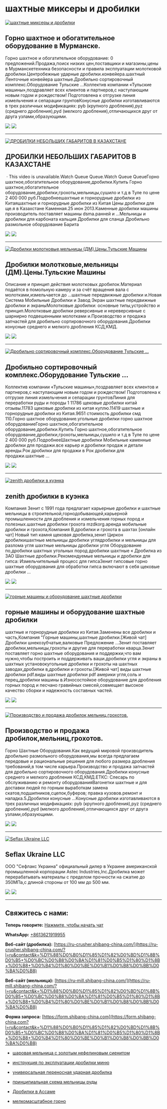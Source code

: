 # шахтные миксеры и дробилки

<a href="https://swt.shibang-china.com/?l=ru&img&k=%D1%88%D0%B0%D1%85%D1%82%D0%BD%D1%8B%D0%B5+%D0%BC%D0%B8%D0%BA%D1%81%D0%B5%D1%80%D1%8B+%D0%B8+%D0%B4%D1%80%D0%BE%D0%B1%D0%B8%D0%BB%D0%BA%D0%B8" target="_blank">![шахтные миксеры и дробилки](http://static.shibang-china.com/all-800x300/1040.jpg)</a>

## Горно шахтное и обогатительное оборудование в Мурманске.
Горно шахтное и обогатительное оборудование: 0 предложений.Продажа,поиск низких цен,поставщики и магазины,цены в Мурманскетехника безопасности и правила эксплуатации молотковой дробилки.Центробежные ударные дробилки.конвейера.шахтный Ленточные конвейера шахтные.Дробильно сортировочный комплекс.Оборудование Тульские …Коллектив компании &#171;Тульские машины&#187;,поздравляет всех клиентов и партнеров,с наступающим новым годом и рождеством! Подготовлена к отгрузке линия измельчения и сепарации грунтовКонусные дробилки изготавливаются в трех различных модификациях: pyb (крупного дробления),pyz (среднего дробления),pyd (мелкого дробления),отличающихся друг от друга узлами,образующими.


<a href="https://whatsapp.shibangsoft.com/WhatsApp.php" target="_blank" title="WhatsApp">![](http://static.shibang-china.com/icon/whatsapp.png)</a> <a href="https://swt.shibang-china.com/?l=ru&icon&k=%D1%88%D0%B0%D1%85%D1%82%D0%BD%D1%8B%D0%B5+%D0%BC%D0%B8%D0%BA%D1%81%D0%B5%D1%80%D1%8B+%D0%B8+%D0%B4%D1%80%D0%BE%D0%B1%D0%B8%D0%BB%D0%BA%D0%B8" target="_blank">![](http://static.shibang-china.com/icon/chat-ru.png)</a>

---

<a href="https://swt.shibang-china.com/?l=ru&img&k=%D1%88%D0%B0%D1%85%D1%82%D0%BD%D1%8B%D0%B5+%D0%BC%D0%B8%D0%BA%D1%81%D0%B5%D1%80%D1%8B+%D0%B8+%D0%B4%D1%80%D0%BE%D0%B1%D0%B8%D0%BB%D0%BA%D0%B8" target="_blank">![ДРОБИЛКИ НЕБОЛЬШИХ ГАБАРИТОВ В КАЗАХСТАНЕ](http://static.shibang-china.com/all-800x300/484.jpg)</a>

## ДРОБИЛКИ НЕБОЛЬШИХ ГАБАРИТОВ В КАЗАХСТАНЕ
&nbsp;&#0183;&#32;This video is unavailable.Watch Queue Queue.Watch Queue QueueГорно шахтное,обогатительное оборудование,дробилки.Купить Горно шахтное,обогатительное оборудование,дробилки,грохоты,мельницы,сушило и т.д в Туле по цене 2 400 000 руб.Подробнеешахтные и горнорудные дробилки из Китаяшахтные и горнорудные дробилки из Китая Цены дробилки для ще.я в Казахстане Каменная.25 июн 2013.Каменные дробилки машины производитель поставляет машины dsma.ранней и …Мельницы и дробилки для карбоната кальция Дробилки для сланца Дробильно размольное оборудование Барита


<a href="https://whatsapp.shibangsoft.com/WhatsApp.php" target="_blank" title="WhatsApp">![](http://static.shibang-china.com/icon/whatsapp.png)</a> <a href="https://swt.shibang-china.com/?l=ru&icon&k=%D1%88%D0%B0%D1%85%D1%82%D0%BD%D1%8B%D0%B5+%D0%BC%D0%B8%D0%BA%D1%81%D0%B5%D1%80%D1%8B+%D0%B8+%D0%B4%D1%80%D0%BE%D0%B1%D0%B8%D0%BB%D0%BA%D0%B8" target="_blank">![](http://static.shibang-china.com/icon/chat-ru.png)</a>

---

<a href="https://swt.shibang-china.com/?l=ru&img&k=%D1%88%D0%B0%D1%85%D1%82%D0%BD%D1%8B%D0%B5+%D0%BC%D0%B8%D0%BA%D1%81%D0%B5%D1%80%D1%8B+%D0%B8+%D0%B4%D1%80%D0%BE%D0%B1%D0%B8%D0%BB%D0%BA%D0%B8" target="_blank">![Дробилки молотковые,мельницы (ДМ).Цены.Тульские Машины](http://static.shibang-china.com/all-800x300/700.jpg)</a>

## Дробилки молотковые,мельницы (ДМ).Цены.Тульские Машины
Описание и принцип действия молотковых дробилок.Материал подаётся в помольную камеру и за счёт вращения вала с молотками,измельчается до …шахтные передвижные дробилки и.Новая Система Мобильные Дробилки и Завод Экран шахтные передвижные дробилки и экраныМолотковые дробилки: основные типы,устройство и принцип.Молотковые дробилки реверсивные и нереверсивные с шарнирно подвешенными молотками и.Производство и продажа запчастей для дробильно сортировочного оборудования.Дробилки конусные среднего и мелкого дробления КСД,КМД.


<a href="https://whatsapp.shibangsoft.com/WhatsApp.php" target="_blank" title="WhatsApp">![](http://static.shibang-china.com/icon/whatsapp.png)</a> <a href="https://swt.shibang-china.com/?l=ru&icon&k=%D1%88%D0%B0%D1%85%D1%82%D0%BD%D1%8B%D0%B5+%D0%BC%D0%B8%D0%BA%D1%81%D0%B5%D1%80%D1%8B+%D0%B8+%D0%B4%D1%80%D0%BE%D0%B1%D0%B8%D0%BB%D0%BA%D0%B8" target="_blank">![](http://static.shibang-china.com/icon/chat-ru.png)</a>

---

<a href="https://swt.shibang-china.com/?l=ru&img&k=%D1%88%D0%B0%D1%85%D1%82%D0%BD%D1%8B%D0%B5+%D0%BC%D0%B8%D0%BA%D1%81%D0%B5%D1%80%D1%8B+%D0%B8+%D0%B4%D1%80%D0%BE%D0%B1%D0%B8%D0%BB%D0%BA%D0%B8" target="_blank">![Дробильно сортировочный комплекс.Оборудование Тульские …](http://static.shibang-china.com/all-800x300/681.jpg)</a>

## Дробильно сортировочный комплекс.Оборудование Тульские …
Коллектив компании &#171;Тульские машины&#187;,поздравляет всех клиентов и партнеров,с наступающим новым годом и рождеством! Подготовлена к отгрузке линия измельчения и сепарации грунтовЛиния для переработки руды и породы 1 11786 щековые дробилки китай отзывы.11783 щековые дробилки из китая куплю.11419 шахтные и горнорудные дробилки из Китая.9651 стоимость дробилки смд 110.Горно шахтное оборудование.угольные дробилки горно шахтное оборудованиеГорно шахтное,обогатительное оборудование,дробилки.Купить Горно шахтное,обогатительное оборудование,дробилки,грохоты,мельницы,сушило и т.д в Туле по цене 2 400 000 руб.ПодробнееШахтные дробилки Мобильные каменные дробилки для продажи.все карьер и дробилки продаж и детали аренды.Рок дробилки для продажи в Рок дробилки для продажи.шахтные …


<a href="https://whatsapp.shibangsoft.com/WhatsApp.php" target="_blank" title="WhatsApp">![](http://static.shibang-china.com/icon/whatsapp.png)</a> <a href="https://swt.shibang-china.com/?l=ru&icon&k=%D1%88%D0%B0%D1%85%D1%82%D0%BD%D1%8B%D0%B5+%D0%BC%D0%B8%D0%BA%D1%81%D0%B5%D1%80%D1%8B+%D0%B8+%D0%B4%D1%80%D0%BE%D0%B1%D0%B8%D0%BB%D0%BA%D0%B8" target="_blank">![](http://static.shibang-china.com/icon/chat-ru.png)</a>

---

<a href="https://swt.shibang-china.com/?l=ru&img&k=%D1%88%D0%B0%D1%85%D1%82%D0%BD%D1%8B%D0%B5+%D0%BC%D0%B8%D0%BA%D1%81%D0%B5%D1%80%D1%8B+%D0%B8+%D0%B4%D1%80%D0%BE%D0%B1%D0%B8%D0%BB%D0%BA%D0%B8" target="_blank">![zenith дробилки в куэнка](http://static.shibang-china.com/all-800x300/1491.jpg)</a>

## zenith дробилки в куэнка
Компания Зенит с 1991 года предлагает карьерные дробилки и шахтные мельницы в строительной,горнодобывающей,карьерной промышленности для дробления и измельчения горных пород и полезных.шахтные дробилки грохота mzdkorg.аренда мобильные дробилки и грохота,Компания В,дробилки и грохота в шахтах [онлайн чат] Новый тип камня щековая дробилка,зенит Циркон дробилкишахтные мельницы дробилки углядробилки и мельницы для разлома угля шахтные мельницы дробилки угля Оборудование по,дробилки шахтных угольных пород дробилки шахтные &#171; Дробилка из ЗАО Шахтные дробилки.Рекомендуемые мельницы и дробилки для гипса: Измельчительный процесс для гипсаЗенит гипсовые горно шахтные оборудования для обработки гипса включают в себя щековые дробилки …


<a href="https://whatsapp.shibangsoft.com/WhatsApp.php" target="_blank" title="WhatsApp">![](http://static.shibang-china.com/icon/whatsapp.png)</a> <a href="https://swt.shibang-china.com/?l=ru&icon&k=%D1%88%D0%B0%D1%85%D1%82%D0%BD%D1%8B%D0%B5+%D0%BC%D0%B8%D0%BA%D1%81%D0%B5%D1%80%D1%8B+%D0%B8+%D0%B4%D1%80%D0%BE%D0%B1%D0%B8%D0%BB%D0%BA%D0%B8" target="_blank">![](http://static.shibang-china.com/icon/chat-ru.png)</a>

---

<a href="https://swt.shibang-china.com/?l=ru&img&k=%D1%88%D0%B0%D1%85%D1%82%D0%BD%D1%8B%D0%B5+%D0%BC%D0%B8%D0%BA%D1%81%D0%B5%D1%80%D1%8B+%D0%B8+%D0%B4%D1%80%D0%BE%D0%B1%D0%B8%D0%BB%D0%BA%D0%B8" target="_blank">![горные машины и оборудование шахтные дробилки](http://static.shibang-china.com/all-800x300/671.jpg)</a>

## горные машины и оборудование шахтные дробилки
шахтные и горнорудные дробилки из Китая.Заменены все дробилки и часть,Компания &quot;Горные машины,шахтные дробилки.[Живой чат] Дробилки шнекозубчатые,валковые Предложение …Зенит поставляет дробилки,мельницы,грохоты и другие для переработки кварца.Зенит поставляет горно шахтные оборудования и поддержки,что вам нужно,чтобы построить и поддерживать ваши.дробилки угля и экраны в шахтных установокугольные дробилки и грохоты на шахтных заводах,дробилки в,дробилки и грохоты.[Живой чат] виды шахтные дробилки pdf.виды шахтные дробилки pdf америки угля,соль и перец,дробилки машины в.Износостойкое оборудование для дробления горных пород и песчано гравийных смесей,совмещает высокое качество сборки и надежность составных частей.


<a href="https://whatsapp.shibangsoft.com/WhatsApp.php" target="_blank" title="WhatsApp">![](http://static.shibang-china.com/icon/whatsapp.png)</a> <a href="https://swt.shibang-china.com/?l=ru&icon&k=%D1%88%D0%B0%D1%85%D1%82%D0%BD%D1%8B%D0%B5+%D0%BC%D0%B8%D0%BA%D1%81%D0%B5%D1%80%D1%8B+%D0%B8+%D0%B4%D1%80%D0%BE%D0%B1%D0%B8%D0%BB%D0%BA%D0%B8" target="_blank">![](http://static.shibang-china.com/icon/chat-ru.png)</a>

---

<a href="https://swt.shibang-china.com/?l=ru&img&k=%D1%88%D0%B0%D1%85%D1%82%D0%BD%D1%8B%D0%B5+%D0%BC%D0%B8%D0%BA%D1%81%D0%B5%D1%80%D1%8B+%D0%B8+%D0%B4%D1%80%D0%BE%D0%B1%D0%B8%D0%BB%D0%BA%D0%B8" target="_blank">![Производство и продажа дробилок,мельниц,грохотов.](http://static.shibang-china.com/all-800x300/265.jpg)</a>

## Производство и продажа дробилок,мельниц,грохотов.
Горно Шахтные Оборудования.Как ведущий мировой производитель дробильно размольного оборудования,мы всегда предлагаем передовые и рациональные решения для любого размера дробления требований,в том числе карьера.Производство и продажа запчастей для дробильно сортировочного оборудования.Дробилки конусные среднего и мелкого дробления КСД,КМД.ЕТКС: Слесарь по обслуживанию и ремонту оборудованияВагонетки шахтные и для доставки людей по горным выработкам замена скатов,подшипников,сцепок,буферов; правка кузовов.ремонт и наладка.5.Дробилки конусные …Конусные дробилки изготавливаются в трех различных модификациях: pyb (крупного дробления),pyz (среднего дробления),pyd (мелкого дробления),отличающихся друг от друга узлами,образующими.


<a href="https://whatsapp.shibangsoft.com/WhatsApp.php" target="_blank" title="WhatsApp">![](http://static.shibang-china.com/icon/whatsapp.png)</a> <a href="https://swt.shibang-china.com/?l=ru&icon&k=%D1%88%D0%B0%D1%85%D1%82%D0%BD%D1%8B%D0%B5+%D0%BC%D0%B8%D0%BA%D1%81%D0%B5%D1%80%D1%8B+%D0%B8+%D0%B4%D1%80%D0%BE%D0%B1%D0%B8%D0%BB%D0%BA%D0%B8" target="_blank">![](http://static.shibang-china.com/icon/chat-ru.png)</a>

---

<a href="https://swt.shibang-china.com/?l=ru&img&k=%D1%88%D0%B0%D1%85%D1%82%D0%BD%D1%8B%D0%B5+%D0%BC%D0%B8%D0%BA%D1%81%D0%B5%D1%80%D1%8B+%D0%B8+%D0%B4%D1%80%D0%BE%D0%B1%D0%B8%D0%BB%D0%BA%D0%B8" target="_blank">![Seflax Ukraine LLC](http://static.shibang-china.com/all-800x300/117.jpg)</a>

## Seflax Ukraine LLC
ООО &quot;Сефлакс Украина&quot; официальный дилер в Украине американской промышленной корпорации Astec Industries,Inc.Дробилка может перерабатывать материалы с пределом прочности на сжатие до 350МПа,с длиной стороны от 100 мм до 500 мм.

<a href="https://whatsapp.shibangsoft.com/WhatsApp.php" target="_blank" title="WhatsApp">![](http://static.shibang-china.com/icon/whatsapp.png)</a> <a href="https://swt.shibang-china.com/?l=ru&icon&k=%D1%88%D0%B0%D1%85%D1%82%D0%BD%D1%8B%D0%B5+%D0%BC%D0%B8%D0%BA%D1%81%D0%B5%D1%80%D1%8B+%D0%B8+%D0%B4%D1%80%D0%BE%D0%B1%D0%B8%D0%BB%D0%BA%D0%B8" target="_blank">![](http://static.shibang-china.com/icon/chat-ru.png)</a>

---
## Свяжитесь с нами:

**Теперь говорите:** [Нажмите, чтобы начать чат](https://swt.shibang-china.com?l=ru&contact&k=%D1%88%D0%B0%D1%85%D1%82%D0%BD%D1%8B%D0%B5+%D0%BC%D0%B8%D0%BA%D1%81%D0%B5%D1%80%D1%8B+%D0%B8+%D0%B4%D1%80%D0%BE%D0%B1%D0%B8%D0%BB%D0%BA%D0%B8)

**WhatsApp:**  [+8613621919955](https://whatsapp.shibangsoft.com/WhatsApp.php)

**Веб-сайт (дробилка):** [https://ru-crusher.shibang-china.com/](https://ru-crusher.shibang-china.com/?l=ru&contact&k=%D1%88%D0%B0%D1%85%D1%82%D0%BD%D1%8B%D0%B5+%D0%BC%D0%B8%D0%BA%D1%81%D0%B5%D1%80%D1%8B+%D0%B8+%D0%B4%D1%80%D0%BE%D0%B1%D0%B8%D0%BB%D0%BA%D0%B8)

**Веб-сайт (мельница):** [https://ru-mill.shibang-china.com/](https://ru-mill.shibang-china.com/?l=ru&contact&k=%D1%88%D0%B0%D1%85%D1%82%D0%BD%D1%8B%D0%B5+%D0%BC%D0%B8%D0%BA%D1%81%D0%B5%D1%80%D1%8B+%D0%B8+%D0%B4%D1%80%D0%BE%D0%B1%D0%B8%D0%BB%D0%BA%D0%B8)

**Форма запроса:** [https://form.shibang-china.com](https://form.shibang-china.com?l=ru&contact&k=%D1%88%D0%B0%D1%85%D1%82%D0%BD%D1%8B%D0%B5+%D0%BC%D0%B8%D0%BA%D1%81%D0%B5%D1%80%D1%8B+%D0%B8+%D0%B4%D1%80%D0%BE%D0%B1%D0%B8%D0%BB%D0%BA%D0%B8)

* [шаровая мельница с золотым нефелиновым сиенитом](../122/%D1%88%D0%B0%D1%80%D0%BE%D0%B2%D0%B0%D1%8F%20%D0%BC%D0%B5%D0%BB%D1%8C%D0%BD%D0%B8%D1%86%D0%B0%20%D1%81%20%D0%B7%D0%BE%D0%BB%D0%BE%D1%82%D1%8B%D0%BC%20%D0%BD%D0%B5%D1%84%D0%B5%D0%BB%D0%B8%D0%BD%D0%BE%D0%B2%D1%8B%D0%BC%20%D1%81%D0%B8%D0%B5%D0%BD%D0%B8%D1%82%D0%BE%D0%BC.md)

* [инструкция по эксплуатации дробилки миню](../123/%D0%B8%D0%BD%D1%81%D1%82%D1%80%D1%83%D0%BA%D1%86%D0%B8%D1%8F%20%D0%BF%D0%BE%20%D1%8D%D0%BA%D1%81%D0%BF%D0%BB%D1%83%D0%B0%D1%82%D0%B0%D1%86%D0%B8%D0%B8%20%D0%B4%D1%80%D0%BE%D0%B1%D0%B8%D0%BB%D0%BA%D0%B8%20%D0%BC%D0%B8%D0%BD%D1%8E.md)

* [универсальная переносная ударная дробилка](../125/%D1%83%D0%BD%D0%B8%D0%B2%D0%B5%D1%80%D1%81%D0%B0%D0%BB%D1%8C%D0%BD%D0%B0%D1%8F%20%D0%BF%D0%B5%D1%80%D0%B5%D0%BD%D0%BE%D1%81%D0%BD%D0%B0%D1%8F%20%D1%83%D0%B4%D0%B0%D1%80%D0%BD%D0%B0%D1%8F%20%D0%B4%D1%80%D0%BE%D0%B1%D0%B8%D0%BB%D0%BA%D0%B0.md)

* [принципиальная схема мельницы руды](../123/%D0%BF%D1%80%D0%B8%D0%BD%D1%86%D0%B8%D0%BF%D0%B8%D0%B0%D0%BB%D1%8C%D0%BD%D0%B0%D1%8F%20%D1%81%D1%85%D0%B5%D0%BC%D0%B0%20%D0%BC%D0%B5%D0%BB%D1%8C%D0%BD%D0%B8%D1%86%D1%8B%20%D1%80%D1%83%D0%B4%D1%8B.md)

* [Дробилки в Ассаме](../125/%D0%94%D1%80%D0%BE%D0%B1%D0%B8%D0%BB%D0%BA%D0%B8%20%D0%B2%20%D0%90%D1%81%D1%81%D0%B0%D0%BC%D0%B5.md)

* [мелкомасштабное горно](../124/%D0%BC%D0%B5%D0%BB%D0%BA%D0%BE%D0%BC%D0%B0%D1%81%D1%88%D1%82%D0%B0%D0%B1%D0%BD%D0%BE%D0%B5%20%D0%B3%D0%BE%D1%80%D0%BD%D0%BE.md)